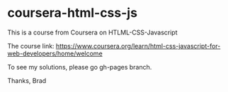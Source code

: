 # coursera-html-css-js
This is a course from Coursera on HTLML-CSS-Javascript

The course link: https://www.coursera.org/learn/html-css-javascript-for-web-developers/home/welcome

To see my solutions, please go gh-pages branch.

Thanks,
Brad

